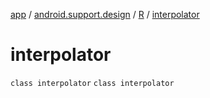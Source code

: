 [app](../../../index.md) / [android.support.design](../../index.md) / [R](../index.md) / [interpolator](./index.md)

# interpolator

`class interpolator`
`class interpolator`